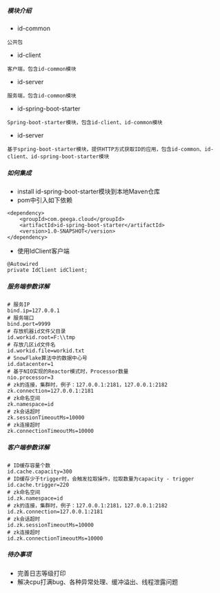 ##### 模块介绍

- id-common

```
公共包
```

- id-client

```
客户端，包含id-common模块
```

- id-server

```
服务端，包含id-common模块
```

- id-spring-boot-starter

```
Spring-boot-starter模块，包含id-client、id-common模块
```

- id-server

```
基于spring-boot-starter模块，提供HTTP方式获取ID的应用，包含id-common、id-client、id-spring-boot-starter模块
```

##### 如何集成

- install id-spring-boot-starter模块到本地Maven仓库
- pom中引入如下依赖

```
<dependency>
    <groupId>com.geega.cloud</groupId>
    <artifactId>id-spring-boot-starter</artifactId>
    <version>1.0-SNAPSHOT</version>
</dependency>
```

- 使用IdClient客户端

```
@Autowired
private IdClient idClient;
```

##### 服务端参数详解

```
# 服务IP
bind.ip=127.0.0.1
# 服务端口
bind.port=9999
# 存放机器id文件父目录
id.workid.root=F:\\tmp
# 存放几区id文件名
id.workid.file=workid.txt
# SnowFlake算法中的数据中心号
id.datacenter=1
# 基于NIO实现的Reactor模式时，Processor数量
nio.processor=3
# zk的连接，集群时，例子：127.0.0.1:2181，127.0.0.1:2182
zk.connection=127.0.0.1:2181
# zk命名空间
zk.namespace=id
# zk会话超时
zk.sessionTimeoutMs=10000
# zk连接超时
zk.connectionTimeoutMs=10000
```

##### 客户端参数详解

```
# ID缓存容量个数
id.cache.capacity=300
# ID缓存少于trigger时，会触发拉取操作，拉取数量为capacity - trigger
id.cache.trigger=220
# zk命名空间
id.zk.namespace=id
# zk的连接，集群时，例子：127.0.0.1:2181，127.0.0.1:2182
id.zk.connection=127.0.0.1:2181
# zk会话超时
id.zk.sessionTimeoutMs=10000
# zk连接超时
id.zk.connectionTimeoutMs=10000
```

##### 待办事项

- 完善日志等级打印
- 解决cpu打满bug、各种异常处理、缓冲溢出、线程泄露问题

